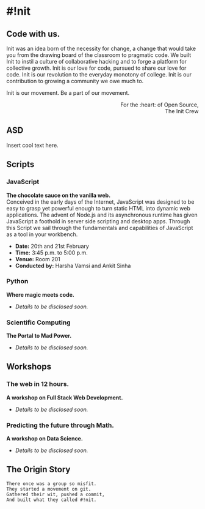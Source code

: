 # \#!nit


## Code with us.

Init was an idea born of the necessity for change, a change that would take you
from the drawing board of the classroom to pragmatic code. We built Init to
instil a culture of collaborative hacking and to forge a platform for
collective growth. Init is our love for code, pursued to share our love for
code. Init is our revolution to the everyday monotony of college. Init is our
contribution to growing a community we owe much to.

Init is our movement. Be a part of our movement.

<p align='right'>
    For the :heart: of Open Source,</br>
    The Init Crew
</p>


## ASD
Insert cool text here.


## Scripts

### JavaScript

**The chocolate sauce on the vanilla web.**\
Conceived in the early days of the Internet, JavaScript was designed to be easy
to grasp yet powerful enough to turn static HTML into dynamic web applications.
The advent of Node.js and its asynchronous runtime has given JavaScript a
foothold in server side scripting and desktop apps. Through this Script we sail
through the fundamentals and capabilities of JavaScript as a tool in your
workbench.

- **Date:** 20th and 21st February
- **Time:** 3:45 p.m. to 5:00 p.m.
- **Venue:** Room 201
- **Conducted by:** Harsha Vamsi and Ankit Sinha


### Python
**Where magic meets code.**
- _Details to be disclosed soon._

### Scientific Computing
**The Portal to Mad Power.**
- _Details to be disclosed soon._


## Workshops

### The web in 12 hours.
**A workshop on Full Stack Web Development.**
- _Details to be disclosed soon._

### Predicting the future through Math.
**A workshop on Data Science.**
- _Details to be disclosed soon._


## The Origin Story

```
There once was a group so misfit.
They started a movement on git.
Gathered their wit, pushed a commit,
And built what they called #!nit.
```
